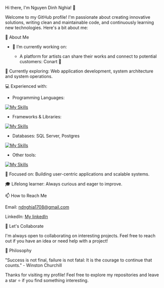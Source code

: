 Hi there, I'm Nguyen Dinh Nghia! 👋

Welcome to my GitHub profile! I'm passionate about creating innovative solutions, writing clean and maintainable code, and continuously learning new technologies. Here's a bit about me:

🚀 About Me
- 🔭 I’m currently working on:

  - A platform for artists can share their works and connect to potential customers: Conart 🎨

🌱 Currently exploring: Web application development, system architecture and system operations.

💻 Experienced with:
- Programming Languages:

[![My Skills](https://skillicons.dev/icons?i=cs,go,kotlin,java,c,cpp,py,js)](https://skillicons.dev)
- Frameworks & Libraries:

[![My Skills](https://skillicons.dev/icons?i=dotnet,spring,hibernate,nextjs,jquery,fastapi)](https://skillicons.dev)
- Databases: SQL Server, Postgres

[![My Skills](https://skillicons.dev/icons?i=postgres)](https://skillicons.dev)
- Other tools:

[![My Skills](https://skillicons.dev/icons?i=git,github,gitlab,docker,firebase,androidstudio)](https://skillicons.dev)

🎯 Focused on: Building user-centric applications and scalable systems.

🎓 Lifelong learner: Always curious and eager to improve.

📫 How to Reach Me

Email: ndnghia1708@gmail.com

LinkedIn: [My linkedIn](https://www.linkedin.com/in/ngh%C4%A9a-nguy%E1%BB%85n-993715224/)

🤝 Let's Collaborate

I'm always open to collaborating on interesting projects. Feel free to reach out if you have an idea or need help with a project!

📝 Philosophy

"Success is not final, failure is not fatal: It is the courage to continue that counts." - Winston Churchill

Thanks for visiting my profile! Feel free to explore my repositories and leave a star ⭐ if you find something interesting.
